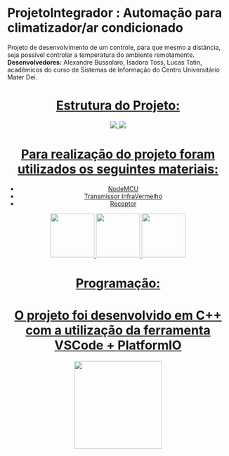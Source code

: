 # ProjetoIntegrador : Automação para climatizador/ar condicionado
Projeto de desenvolvimento de um controle, para que mesmo a distância, seja possível controlar a temperatura do ambiente remotamente.
**Desenvolvedores:** Alexandre Bussolaro, Isadora Toss, Lucas Tatin, acadêmicos do curso de Sistemas de Informação do Centro Universitário Mater Dei.
<div align = center>
    <a href='https://github.com/isadoratoss/Proj-Int-IV'>
    

# Estrutura do Projeto:

<img src="https://uploaddeimagens.com.br/images/004/254/384/full/img%281%29.jpeg?1670546281" />
<img src="https://uploaddeimagens.com.br/images/004/254/411/full/WhatsApp_Image_2022-12-08_at_21.58.05.jpeg?1670547525" />

# Para realização do projeto foram utilizados os seguintes materiais:
- NodeMCU
- Transmissor InfraVermelho
- Receptor
<div align = center>
    <a href='https://github.com/isadoratoss/Proj-Int-IV'>

<img height="100em" src='https://images.tcdn.com.br/img/img_prod/751846/modulo_wifi_esp8266_nodemcu_v3_1435_1_20201202141157.jpg'  />
<img height="100em" src='https://cf.shopee.com.br/file/aadcdc48c6d61c4d569f6d5cd8a6b086'  />
<img height="100em" src='https://cdn.awsli.com.br/600x700/468/468162/produto/59119926/339baf2732.jpg'  />

# Programação:
# O projeto foi desenvolvido em C++ com a utilização da ferramenta VSCode + PlatformIO
<img height="200em" src='https://diyprojects.io/media/2020/08/install-platformio-vscode-discover-1536x864-1.jpg'  />

<div align = center>
    <a href='https://github.com/isadoratoss/Proj-Int-IV'>
